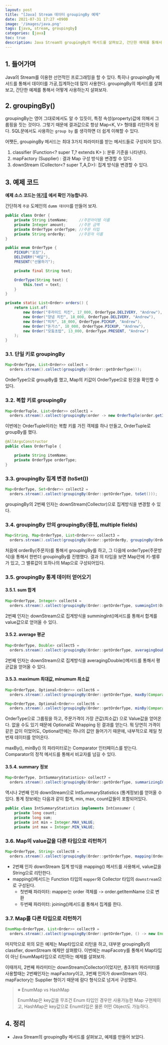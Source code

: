 ```yaml
---
layout: post
title: "[Java] Stream 데이터 groupingBy 예제"
date: 2021-07-31 17:27 +0900
image: '/images/java.png'
tags: [java, stream, groupingby]
categories: [java]
toc: true
description: Java Stream의 groupingBy의 메서드를 살펴보고, 간단한 예제를 통해서 어떻게 사용하는지 살펴보자.
---
```



## 1. 들어가며 


Java의 Stream를 이용한 선언적인 프로그래밍을 할 수 있다. 특히나 groupingBy 메서드를 통해서 데이터를 가공,집계하는데 많이 사용한다. groupingBy의 메서드를 살펴보고, 간단한 예제를 통해서 어떻게 사용하는지 살펴보자.



## 2. groupingBy()

groupingBy는 영어 그대로에서도 알 수 있듯이, 특정 속성(property)값에 의해서 그룹핑을 짓는 것이다. 그렇기 때문에 결과값으로 항상 Map<K, V> 형태를 리턴하게 된다. SQL문에서도 사용하는 `group by` 를 생각하면 더 쉽게 이해할 수 있다. 

어쨋든, groupingBy 메서드는 최대 3가지 파라미터를 받는 메서드들로 구성되어 있다. 

1. classifier (Function<? super T,? extends K> ): 분류 기준을 나타낸다.
2. mapFactory (Supplier<M>) : 결과 Map 구성 방식을 변경할 수 있다.
3. downStream (Collector<? super T,A,D>): 집계 방식을 변경할 수 있다. 



## 3. 예제 코드 

**예제 소스 코드는 [여기🔗](https://github.com/umanking/java-stream-grouping-by) 에서 확인 가능합니다.** 

간단하게 `주문` 도메인의 `dumm 데이터`를 만들어 보자. 

```java
public class Order {
    private String itemName;     //주문아이템 이름
    private Integer amount;      //주문 금액
    private OrderType orderType; //주문 타입
    private String orderBy;      //주문자 이름
}
```

```java
public enum OrderType {
    PICKUP("포장"),
    DELIVERY("배달"),
    PRESENT("선물하기");

    private final String text;

    OrderType(String text) {
        this.text = text;
    }
}
```

```java
private static List<Order> orders() {
    return List.of(
        new Order("후라이드 치킨", 17_000, OrderType.DELIVERY, "Andrew"),
        new Order("양념 치킨", 18_000, OrderType.DELIVERY, "Andrew"),
        new Order("피자", 18_000, OrderType.PICKUP, "Andrew"),
        new Order("돈가스", 10_000, OrderType.PICKUP, "Andrew"),
        new Order("모둠초밥", 13_000, OrderType.PRESENT, "Andrew")
    );
}
```



### 3.1. 단일 키로 groupingBy

```java
Map<OrderType, List<Order>> collect = 
  orders.stream().collect(groupingBy((Order::getOrderType)));
```

OrderType으로 groupBy를 했고,  Map의 키값이 OrderType으로 된것을 확인할 수 있다. 

### 3.2. 복합 키로 groupingBy

```java
Map<OrderTuple, List<Order>> collect1 = 
  orders.stream().collect(groupingBy(order -> new OrderTuple(order.getItemName(), order.getOrderType())));
```

이번에는 OrderTuple이라는 복합 키를 가진 객체를 하나 만들고, OrderTuple로 groupBy를 했다. 

```java
@AllArgsConstructor
public class OrderTuple {

    private String itemName;
    private OrderType orderType;
}
```



### 3.3. groupingBy 집계 변경 (toSet())

```java
Map<OrderType, Set<Order>> collect2 = 
  orders.stream().collect(groupingBy(Order::getOrderType, toSet()));
```

groupingBy의 2번째 인자는 downStream(Collector)으로 집계방식을 변경할 수 있다. 

### 3.4. groupingBy 안의 groupingBy(중첩, multiple fields)

```java
Map<String, Map<OrderType, List<Order>>> collect3 = 
  orders.stream().collect(groupingBy(Order::getOrderBy, groupingBy(Order::getOrderType)));
```

처음에 orderBy(주문자)를 통해서 groupingBy를 하고, 그 다음에 orderType(주문방식)을 통해서 한번더 groupingBy를 진행했다. 결과 의 타입을 보면 Map안에 키-밸류가 있고, 그 밸류값이 또하나의 Map으로 구성되어있다. 

### 3.5. groupingBy 통계 데이터 얻어오기

#### 3.5.1. sum 합계

```java
Map<OrderType, Integer> collect4 = 
  orders.stream().collect(groupingBy(Order::getOrderType, summingInt(Order::getAmount)));
```

2번째 인자는 downStream으로 집계방식을 summingInt()메서드를 통해서 합계를 value값으로 얻어올 수 있다. 

#### 3.5.2. average 평균 

```java
Map<OrderType, Double> collect5 = 
  orders.stream().collect(groupingBy(Order::getOrderType, averagingDouble(Order::getAmount)));
```

2번째 인자는 downStream으로 집계방식을 averagingDouble()메서드를 통해서 평균값을 얻어올 수 있다.



#### 3.5.3. maximum 최대값, minumum 최소값

```java
Map<OrderType, Optional<Order>> collect6 = 
  orders.stream().collect(groupingBy(Order::getOrderType, maxBy(Comparator.comparingInt(Order::getAmount))));

Map<OrderType, Optional<Order>> collect6 = 
  orders.stream().collect(groupingBy(Order::getOrderType, minBy(Comparator.comparingInt(Order::getAmount))));
```

OrderType으로 그룹핑을 하고, 주문가격이 가장 큰값(최소값) 으로 Value값을 얻어온다. 없을 수도 있기 때문에 Optional로 Wrapping 된 결과를 얻는다. 뭐 당연히 가격이 같은 값이 이었어도, Optional안에는 하나의 값만 들어가기 때문에, 내부적으로 제일 첫번재 데이터를 얻어온다.

maxBy(), minBy() 의 파라미터로는 Comparator 인터페이스를 받는다. Comparator의 정적 메서드를 통해서 비교자를 넘길 수 있다. 

#### 3.5.4. summary 정보

```java
Map<OrderType, IntSummaryStatistics> collect7 = 
  orders.stream().collect(groupingBy(Order::getOrderType, summarizingInt(Order::getAmount)));
```

역시나 2번째 인자 downStream으로 IntSummaryStatistics (통계정보)를 얻어올 수 있다. 통계 정보에는 다음과 같이 합계, min, max, count값들이 포함되어있다.

```java
public class IntSummaryStatistics implements IntConsumer {
    private long count;
    private long sum;
    private int min = Integer.MAX_VALUE;
    private int max = Integer.MIN_VALUE;
```

### 3.6. Map의 value값을 다른 타입으로 리턴하기 

```java
Map<OrderType, String> collect8 = 
  orders.stream().collect(groupingBy(Order::getOrderType, mapping(Order::getItemName, joining(",", "[", "]"))));
```

- 2번째 인자 downStream 집계 방식을 mapping() 메서드를 사용해서, value값을 String으로 리턴한다.
- mapping()메서드는 Function 타입의 `mapper`와 Collector 타입의 `downstream`으로 구성된다.  
  - 첫번째 파라미터: mapper는 order 객체를 -> order.getItemName 으로 변환
  - 두번째 파라미터: joining()메서드를 통해서 집계를 한다. 

### 3.7. Map를 다른 타입으로 리턴하기

```java
EnumMap<OrderType, List<Order>> collect9 = 
  orders.stream().collect(groupingBy(Order::getOrderType, () -> new EnumMap<>(OrderType.class), toList()));
```

마지막으로 위의 모든 예제는 Map타입으로 리턴을 하고, 대부분 groupingBy의 classfier, downStream 예제만 살펴봤다. 이번에는 mapFacotry를 통해서 Map타입이 아닌 EnumMap타입으로 리턴하는 예제를 살펴보자. 

이때까지, 2번째 파라미터는 downStream(Collector)이었지만, 총3개의 파라미터를 사용할때는 2번째인자는 mapFactory이고, 3번째 인자가 downStream 이다. mapFactory는 Supplier 형이기 때문에 람다 형식으로 넘겨서 구성했다. 

> ※ EnumMap vs HashMap 
>
> EnumMap은 key값을 무조건 Enum 타입인 경우만 사용가능한 Map 구현체이고, HashMap은 key값으로 Enum타입은 물론 어떤 Object도 가능하다. 

## 4. 정리 
- Java Stream의 groupingBy 메서드를 살펴보고, 예제를 만들어 보았다. 